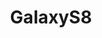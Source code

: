 ---
title: GalaxyS8
crosslinks:
- GalaxyS7
- Android
- GooglePixel
- samsung
- galaxyphotography
- tasker
- androidthemes
- Galaxy_S8
- Nexus6P
- GearVR
- GalaxyNote8
- SamsungPay
- redditrequest
- iphone
- galaxynote4
- nexus5x
- android
- HailCorporate
---